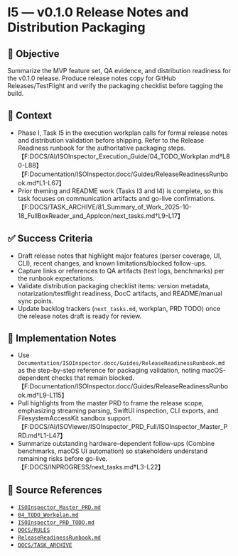 # I5 — v0.1.0 Release Notes and Distribution Packaging

## 🎯 Objective

Summarize the MVP feature set, QA evidence, and distribution readiness for the v0.1.0 release. Produce release notes
copy for GitHub Releases/TestFlight and verify the packaging checklist before tagging the build.

## 🧩 Context

- Phase I, Task I5 in the execution workplan calls for formal release notes and distribution validation before shipping.
  Refer to the Release Readiness runbook for the authoritative packaging
  steps.【F:DOCS/AI/ISOInspector_Execution_Guide/04_TODO_Workplan.md†L80-L88】【F:Documentation/ISOInspector.docc/Guides/ReleaseReadinessRunbook.md†L1-L67】
- Prior theming and README work (Tasks I3 and I4) is complete, so this task focuses on communication artifacts and
  go-live
  confirmations.【F:DOCS/TASK_ARCHIVE/81_Summary_of_Work_2025-10-18_FullBoxReader_and_AppIcon/next_tasks.md†L9-L17】

## ✅ Success Criteria

- Draft release notes that highlight major features (parser coverage, UI, CLI), recent changes, and known
  limitations/blocked follow-ups.
- Capture links or references to QA artifacts (test logs, benchmarks) per the runbook expectations.
- Validate distribution packaging checklist items: version metadata, notarization/testflight readiness, DocC artifacts,
  and README/manual sync points.
- Update backlog trackers (`next_tasks.md`, workplan, PRD TODO) once the release notes draft is ready for review.

## 🔧 Implementation Notes

- Use `Documentation/ISOInspector.docc/Guides/ReleaseReadinessRunbook.md` as the step-by-step reference for packaging validation, noting macOS-dependent checks that remain blocked.【F:Documentation/ISOInspector.docc/Guides/ReleaseReadinessRunbook.md†L9-L115】
- Pull highlights from the master PRD to frame the release scope, emphasizing streaming parsing, SwiftUI inspection, CLI
  exports, and FilesystemAccessKit sandbox
  support.【F:DOCS/AI/ISOViewer/ISOInspector_PRD_Full/ISOInspector_Master_PRD.md†L1-L47】
- Summarize outstanding hardware-dependent follow-ups (Combine benchmarks, macOS UI automation) so stakeholders
  understand remaining risks before go-live.【F:DOCS/INPROGRESS/next_tasks.md†L3-L22】

## 🧠 Source References

- [`ISOInspector_Master_PRD.md`](../AI/ISOViewer/ISOInspector_PRD_Full/ISOInspector_Master_PRD.md)
- [`04_TODO_Workplan.md`](../AI/ISOInspector_Execution_Guide/04_TODO_Workplan.md)
- [`ISOInspector_PRD_TODO.md`](../AI/ISOViewer/ISOInspector_PRD_TODO.md)
- [`DOCS/RULES`](../RULES)
- [`ReleaseReadinessRunbook.md`](../../Documentation/ISOInspector.docc/Guides/ReleaseReadinessRunbook.md)
- [`DOCS/TASK_ARCHIVE`](../TASK_ARCHIVE)
